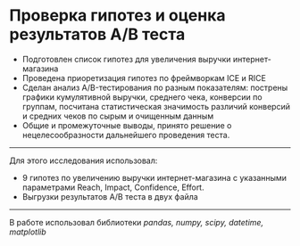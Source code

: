 # Проверка гипотез и оценка результатов A/B теста

- Подготовлен список гипотез для увеличения выручки интернет-магазина
- Проведена приоретизация гипотез по фреймворкам ICE и RICE
- Сделан анализ A/B-тестирования по разным показателям: пострены графики кумулятивной выручки, среднего чека, конверсии по группам, посчитана статистическая значимость различий конверсий и средних чеков по сырым и очищенным данным
- Общие и промежуточные выводы, принято решение о нецелесообразности дальнейшего проведения теста.

---
Для этого исследования использовал:
- 9 гипотез по увеличению выручки интернет-магазина с указанными параметрами Reach, Impact, Confidence, Effort.
- Выгрузки результатов A/B теста в двух файла

---

В работе использовал библиотеки *pandas, numpy, scipy, datetime, matplotlib*
